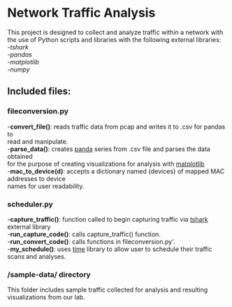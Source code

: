 # Network Traffic Analysis
This project is designed to collect and analyze traffic within a network with<br>
the use of Python scripts and libraries with the following external libraries:<br>
<i>-tshark<br>
-pandas<br>
-matplotlib<br>
-numpy<br></i>

## Included files:

### fileconversion.py

-<b>convert_file()</b>: reads traffic data from pcap and writes it to .csv for pandas to<br>
read and manipulate.<br>
-<b>parse_data()</b>: creates <a href='https://pandas.pydata.org/docs/user_guide/index.html'>panda</a> series from .csv 
file and parses the data obtained<br>
for the purpose of creating visualizations for analysis with 
<a href='https://matplotlib.org/3.3.3/contents.html'>matplotlib</a><br>
-<b>mac_to_device(d)</b>: accepts a dictionary named {devices} of mapped MAC addresses to device<br>
names for user readability.<br>

### scheduler.py

-<b>capture_traffic()</b>: function called to begin capturing traffic via 
<a href='https://www.wireshark.org/docs/man-pages/tshark.html'>tshark</a> external library<br>
-<b>run_capture_code()</b>: calls capture_traffic() function.<br>
-<b>run_convert_code()</b>: calls functions in fileconversion.py'.<br>
-<b>my_schedule()</b>: uses <a href='https://docs.python.org/3.8/library/time.html'>time</a> library to allow user to
schedule their traffic scans and analyses.

### /sample-data/ directory

This folder includes sample traffic collected for analysis and resulting visualizations from our lab.

